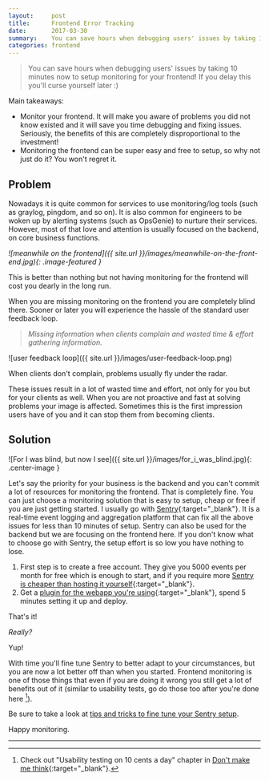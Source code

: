 ```yaml
---
layout:     post
title:      Frontend Error Tracking
date:       2017-03-30
summary:    You can save hours when debugging users' issues by taking 10 minutes now to setup monitoring for your frontend!
categories: frontend
---
```



> You can save hours when debugging users' issues by taking 10 minutes now to setup monitoring for your frontend! If you delay this you'll curse yourself later :)

Main takeaways:

* Monitor your frontend. It will make you aware of problems you did not know existed and it will save you time debugging and fixing issues. Seriously, the benefits of this are completely disproportional to the investment!
* Monitoring the frontend can be super easy and free to setup, so why not just do it? You won't regret it.

## Problem

Nowadays it is quite common for services to use monitoring/log tools (such as graylog, pingdom, and so on).
It is also common for engineers to be woken up by alerting systems (such as OpsGenie) to nurture their services.
However, most of that love and attention is usually focused on the backend, on core business functions.


_![meanwhile on the frontend]({{ site.url }}/images/meanwhile-on-the-front-end.jpg){: .image-featured }_


This is better than nothing but not having monitoring for the frontend will cost you dearly in the long run.

When you are missing monitoring on the frontend you are completely blind there.
Sooner or later you will experience the hassle of the standard user feedback loop.

<blockquote>
  <footer><cite title="Pedro Catré">Missing information when clients complain and wasted time & effort gathering information.</cite></footer>
</blockquote>

![user feedback loop]({{ site.url }}/images/user-feedback-loop.png)


When clients don't complain, problems usually fly under the radar.

These issues result in a lot of wasted time and effort, not only for you but for your clients as well.
When you are not proactive and fast at solving problems your image is affected. Sometimes this is the first impression users have of you and it can stop them from becoming clients.

## Solution

![For I was blind, but now I see]({{ site.url }}/images/for_i_was_blind.jpg){: .center-image }

Let's say the priority for your business is the backend and you can't commit a lot of resources for monitoring the frontend. That is completely fine.
You can just choose a monitoring solution that is easy to setup, cheap or free if you are just getting started.
I usually go with [Sentry](https://sentry.io){:target="_blank"}. It is a real-time event logging and aggregation platform  that can fix all the above issues for less than 10 minutes of setup. Sentry can also be used for the backend but we are focusing on the frontend here. If you don't know what to choose go with Sentry, the setup effort is so low you have nothing to lose.

1. First step is to create a free account. They give you 5000 events per month for free which is enough to start, and if you require more [Sentry is cheaper than hosting it yourself](https://blog.sentry.io/2017/01/05/a-new-pricing-model.html){:target="_blank"}.
2. Get a [plugin for the webapp you're using](https://docs.sentry.io/clients/javascript/integrations/){:target="_blank"}, spend 5 minutes setting it up and deploy.

That's it!

_Really?_

Yup!

With time you'll fine tune Sentry to better adapt to your circumstances, but you are now a lot better off than when you started. Frontend monitoring is one of those things that even if you are doing it wrong you still get a lot of benefits out of it (similar to usability tests, go do those too after you're done here [^1]).

Be sure to take a look at [tips and tricks to fine tune your Sentry setup](http://blog.pedrocatre.com/frontend/2017/03/31/sentry-tips/).

Happy monitoring.

---

[^1]:  Check out "Usability testing on 10 cents a day" chapter in [Don't make me think](https://www.amazon.com/Dont-Make-Think-Revisited-Usability/dp/0321965515/ref=pd_sbs_14_t_0?_encoding=UTF8&psc=1&refRID=JEKF04MZ8ADP8S7CFBKP){:target="_blank"}.
